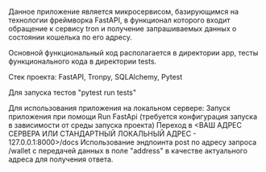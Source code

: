 Данное приложение является микросервисом, базирующимся на технологии фреймворка FastAPI, в функционал которого входит обращение к сервису tron и получение запрашиваемых данных о состоянии кошелька по его адресу.

Основной функциональный код располагается в директории app, тесты функционального кода в директории tests.

Стек проекта:
FastAPI, Tronpy, SQLAlchemy, Pytest

Для запуска тестов "pytest run tests"

Для использования приложения на локальном сервере:
Запуск приложения при помощи Run FastApi (требуется конфигурация запуска в зависимости от среды запуска проекта)
Переход в <ВАШ АДРЕС СЕРВЕРА ИЛИ СТАНДАРТНЫЙ ЛОКАЛЬНЫЙ АДРЕС - 127.0.0.1:8000>/docs
Использование эндпоинта post по адресу запроса /wallet с передачей данных в поле "address" в качестве актуального адреса для получения ответа.
